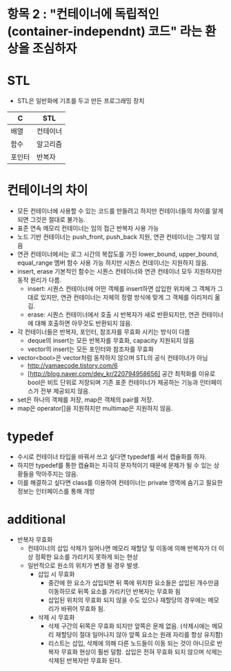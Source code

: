 # 항목 2 : "컨테이너에 독립적인(container-independnt) 코드" 라는 환상을 조심하자

# STL
* STL은 일반화에 기초를 두고 만든 프로그래밍 장치

| C  |   STL  |
|----|--------|
|배열|컨테이너|
|함수|알고리즘|
|포인터|반복자|

# 컨테이너의 차이
* 모든 컨테이너에 사용할 수 있는 코드를 만들려고 하지만 컨테이너들의 차이를 알게 되면 그것은 절대로 불가능.
* 표준 연속 메모리 컨테이너는 임의 접근 반복자 사용 가능
* 노드 기반 컨테이너는 push_front, push_back 지원, 연관 컨테이너는 그렇지 않음
* 연관 컨테이너에서는 로그 시간의 복잡도를 가진 lower_bound, upper_bound, equal_range 멤버 함수 사용 가능 하지만 시퀀스 컨데이너는 지원하지 않음.
* insert, erase 기본적인 함수는 시퀀스 컨테이너와 연관 컨테이너 모두 지원하지만 동작 원리가 다름.
	* insert: 시퀀스 컨테이너에 어떤 객체를 insert하면 삽입한 위치에 그 객체가 그대로 있지만, 연관 컨테이너는 자체의 정렬 방식에 맞게 그 객체를 이리저리 옮김.
	* erase: 시퀀스 컨테이너에서 호출 시 반복자가 새로 반환되지만, 연관 컨테이너에 대해 호출하면 아무것도 반환되지 않음.
* 각 컨테이너들은 반복자, 포인터, 참조자를 무효화 시키는 방식이 다름
	* deque의 insert는 모든 반복자를 무효화, capacity 지원되지 않음
	* vector의 insert는 모든 포인터와 참조자를 무효화
* vector\<bool>은 vector처럼 동작하지 않으며 STL의 공식 컨테이너가 아님
	* http://yamaecode.tistory.com/6
	* [http://blog.naver.com/dev_kr/220794958656] 공간 최적화를 이유로 bool은 비트 단위로 저장되며 기존 표준 컨테이너가 제공하는 기능과 인터페이스가 전부 제공되지 않음.
* set은 하나의 객체를 저장, map은 객체의 pair를 저장.
* map은 operator[]을 지원하지만 multimap은 지원하지 않음.

# typedef
* 수시로 컨테이너 타입을 바꿔서 쓰고 싶다면 typedef를 써서 캡슐화를 하자.
* 하지만 typedef를 통한 캡슐화는 지극히 문자적이기 때문에 문제가 될 수 있는 상황들을 막아주지는 않음.
* 이를 해결하고 싶다면 class를 이용하여 컨테이너는 private 영역에 숨기고 필요한 정보는 인터페이스를 통해 개방

# additional
* 반복자 무효화
    * 컨테이너의 삽입 삭제가 일어나면 메모리 재할당 및 이동에 의해 반복자가 더 이상 정확한 요소를 가리키지 못하게 되는 현상
    * 일반적으로 원소의 위치가 변경 될 경우 발생.
        * 삽입 시 무효화
            * 중간에 한 요소가 삽입되면 뒤 쪽에 위치한 요소들은 삽입된 개수만큼 이동하므로 뒤쪽 요소를 가리키던 반복자는 무효화 됨
            * 삽입된 위치의 무효화 되지 않을 수도 있으나 재할당의 경우에는 메모리가 바뀌어 무효화 됨.
        * 삭제 시 무효화
            * 삭제 구간의 뒤쪽은 무효화 되지만 앞쪽은 문제 없음. (삭제시에는 메모리 재할당이 절대 일어나지 않아 앞쪽 요소는 원래 자리를 항상 유지함)
            * 리스트는 삽입, 삭제에 의해 다른 노드들이 이동 되는 것이 아니므로 반복자 무효화 현상이 훨씬 덜함. 삽입은 전혀 무효화 되지 않으며 삭제는 삭제된 반복자만 무효화 된다.